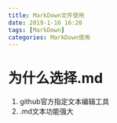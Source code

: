 ```yaml
---
title: MarkDown文件使用
date: 2019-1-16 16:20
tags: [MarkDown]
categories: MarkDown使用
---
```


# 为什么选择.md

1. github官方指定文本编辑工具
2. .md文本功能强大







